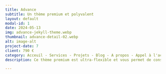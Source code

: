 ```yaml
---
title: Advance
subtitle: Un thème premium et polyvalent
layout: default
modal-id: 1
date: 2024-05-13
img: advance-jekyll-theme.webp
thumbnail: advance-detail-02.webp
alt: image-alt
project-date: 7
client: 790 €
category: Acceuil - Services - Projets - Blog - A propos - Appel à l'action
description: Ce thème premium est ultra-flexible et vous permet de construire des sites web marketing, des blogs complets, des portfolios et bien plus encore. Bénéficiez d'un design élégant, d'un code propre et d'une optimisation SEO pour une présence en ligne irréprochable. Ce thème haut de gamme vous offre une personnalisation infinie, une panoplie de fonctionnalités puissantes et un code optimisé pour la vitesse.

---
```

